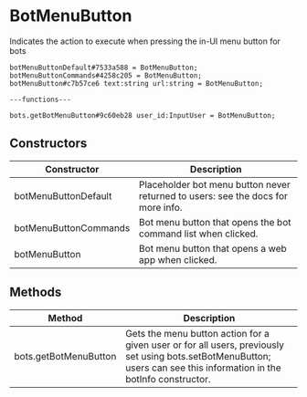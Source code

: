 # BotMenuButton
Indicates the action to execute when pressing the in-UI menu button for bots

```
botMenuButtonDefault#7533a588 = BotMenuButton;
botMenuButtonCommands#4258c205 = BotMenuButton;
botMenuButton#c7b57ce6 text:string url:string = BotMenuButton;

---functions---

bots.getBotMenuButton#9c60eb28 user_id:InputUser = BotMenuButton;
```

## Constructors
| Constructor | Description |
| ---- | ----------- |
| botMenuButtonDefault | Placeholder bot menu button never returned to users: see the docs for more info. |
| botMenuButtonCommands | Bot menu button that opens the bot command list when clicked. |
| botMenuButton | Bot menu button that opens a web app when clicked. |


## Methods
| Method | Description |
| ---- | ----------- |
| bots.getBotMenuButton | Gets the menu button action for a given user or for all users, previously set using bots.setBotMenuButton; users can see this information in the botInfo constructor. |


